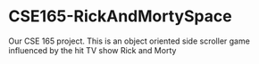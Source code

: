 # CSE165-RickAndMortySpace
Our CSE 165 project. This is an object oriented side scroller game influenced by the hit TV show Rick and Morty

